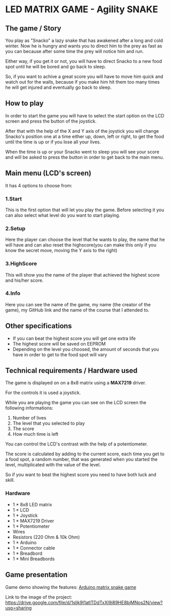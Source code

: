 # LED MATRIX GAME - Agility SNAKE

## The game / Story
You play as "Snacko" a lazy snake that has awakened after a long and cold winter. Now he is hungry and wants you to direct him to the prey as fast as you can because after some time the prey will notice him and run.

Either way, if you get it or not, you will have to direct Snacko to a new food spot until he will be bored and go back to sleep.

So, if you want to achive a great score you will have to move him quick and watch out for the walls, because if you make him hit them too many times he will get injured and eventually go back to sleep.

## How to play
In order to start the game you will have to select the start option on the LCD screen and press the button of the joystick.

After that with the help of the X and Y axis of the joystick you will change Snacko's position one at a time either up, down, left or right, to get the food until the time is up or if you lose all your lives.

When the time is up or your Snacko went to sleep you will see your score and will be asked to press the button in order to get back to the main menu.

## Main menu (LCD's screen)
It has 4 options to choose from:
### 1.Start
This is the first option that will let you play the game. Before selecting it you can also select what level do you want to start playing.
### 2.Setup
Here the player can choose the level that he wants to play, the name that he will have and can also reset the highscore(you can make this only if you know the secret move, moving the Y axis to the right)
### 3.HighScore
This will show you the name of the player that achieved the highest score and his/her score.
### 4.Info
Here you can see the name of the game, my name (the creator of the game), my GitHub link and the name of the course that I attended to.

## Other specifications
- If you can beat the highest score you will get one extra life
- The highest score will be saved on EEPROM
- Depending on the level you choosed, the amount of seconds that you have in order to get to the food spot will vary

## Technical requirements / Hardware used
The game is displayed on on a 8x8 matrix using a <b>MAX7219</b> driver.

For the controls it is used a joystick.

While you are playing the game you can see on the LCD screen the following informations:
1. Number of lives
2. The level that you selected to play
3. The score
4. How much time is left

You can control the LCD's contrast with the help of a potentiometer.

The score is calculated by adding to the current score, each time you get to a food spot, a random number, that was generated when you started the level, multiplicated with the value of the level.

So if you want to beat the highest score you need to have both luck and skill.

### Hardware
- 1 * 8x8 LED matrix <br/>
- 1 * LCD <br/>
- 1 * Joystick<br/>
- 1 * MAX7219 Driver<br/>
- 1 * Potentiometer<br/>
- Wires<br/>
- Resistors (220 Ohm & 10k Ohm)<br/>
- 1 * Arduino<br/>
- 1 * Connector cable<br/>
- 1 * Breadbord<br/>
- 1 * Mini Breadbords<br/> 

## Game presentation
Game demo showing the features: [Arduino matrix snake game](https://youtu.be/unNmHX2CIIg)

Link to the image of the project: https://drive.google.com/file/d/1sljk9I1atlTDdTxXl9j89HE8bjMNos2N/view?usp=sharing
